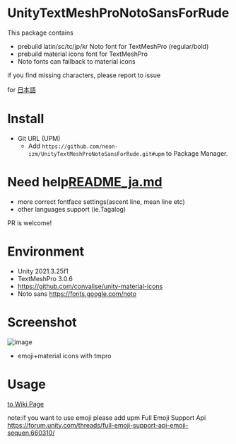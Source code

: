 # UnityTextMeshProNotoSansForRude
This package contains
- prebuild latin/sc/tc/jp/kr Noto font for TextMeshPro (regular/bold)
- prebuild material icons font for TextMeshPro
- Noto fonts can fallback to material icons

if you find missing characters, please report to issue

for [日本語](README_ja.md) 
# Install
- Git URL (UPM)
  - Add `https://github.com/neon-izm/UnityTextMeshProNotoSansForRude.git#upm` to Package Manager.

# Need help[README_ja.md](README_ja.md)
- more correct fontface settings(ascent line, mean line etc)
- other languages support (ie.Tagalog)

PR is welcome!

# Environment
- Unity 2021.3.25f1
- TextMeshPro 3.0.6
- https://github.com/convalise/unity-material-icons
- Noto sans https://fonts.google.com/noto 

# Screenshot
![image](https://github.com/neon-izm/UnityTextMeshProNotoSansForRude/assets/3115650/a3b575e0-1449-467c-bff4-c3b36d503426)

- emoji+material icons with tmpro

# Usage
[to Wiki Page](../../wiki)

note:if you want to use emoji please add upm Full Emoji Support Api  https://forum.unity.com/threads/full-emoji-support-api-emoji-sequen.660310/
